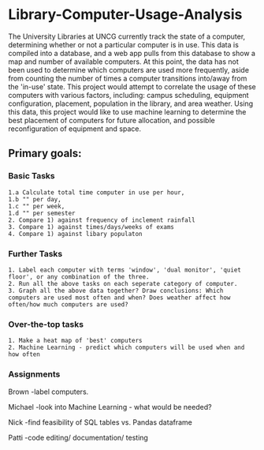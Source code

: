 # Library-Computer-Usage-Analysis
The University Libraries at UNCG currently track the state of a computer, determining whether or not a particular computer is in use. This data is compiled into a database, and a web app pulls from this database to show a map and number of available computers. At this point, the data has not been used to determine which computers are used more frequently, aside from counting the number of times a computer transitions into/away from the 'in-use' state.  This project would attempt to correlate the usage of these computers with various factors, including: campus scheduling, equipment configuration, placement, population in the library, and area weather. Using this data, this project would like to use machine learning to determine the best placement of computers for future allocation, and possible reconfiguration of equipment and space.

## Primary goals:
### Basic Tasks
    1.a Calculate total time computer in use per hour, 
    1.b "" per day,
    1.c "" per week,
    1.d "" per semester
    2. Compare 1) against frequency of inclement rainfall
    3. Compare 1) against times/days/weeks of exams
    4. Compare 1) against libary populaton
   
### Further Tasks
    1. Label each computer with terms 'window', 'dual monitor', 'quiet floor', or any combination of the three.
    2. Run all the above tasks on each seperate category of computer.
    3. Graph all the above data together? Draw conclusions: Which computers are used most often and when? Does weather affect how often/how much computers are used?
    
### Over-the-top tasks
    1. Make a heat map of 'best' computers
    2. Machine Learning - predict which computers will be used when and how often
    
 
### Assignments

Brown   -label computers. 

Michael    -look into Machine Learning - what would be needed?

Nick    -find feasibility of SQL tables vs. Pandas dataframe

Patti   -code editing/ documentation/ testing
    
